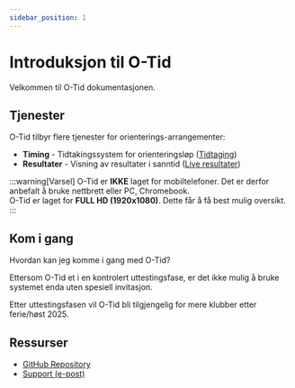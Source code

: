 ```yaml
---
sidebar_position: 1
---
```


# Introduksjon til O-Tid

Velkommen til O-Tid dokumentasjonen.

## Tjenester

O-Tid tilbyr flere tjenester for orienterings-arrangementer:

- **Timing** - Tidtakingssystem for orienteringsløp ([Tidtaging](https://next.o-tid.com))
- **Resultater** - Visning av resultater i sanntid ([Live resultater](https://live.o-tid.no))

:::warning[Varsel]
O-Tid er __IKKE__ laget for mobiltelefoner. Det er derfor anbefalt å bruke nettbrett eller PC, Chromebook.<br />
O-Tid er laget for __FULL HD (1920x1080)__. Dette får å få best mulig oversikt.
:::
## Kom i gang

Hvordan kan jeg komme i gang med O-Tid?

Ettersom O-Tid et i en kontrolert uttestingsfase, er det ikke mulig å bruke systemet enda uten spesiell invitasjon.

Etter uttestingsfasen vil O-Tid bli tilgjengelig for mere klubber etter ferie/høst 2025.


## Ressurser

- [GitHub Repository](https://github.com/o-Tid/doc)
- [Support (e-post)](mailto:knut@helstad.com)